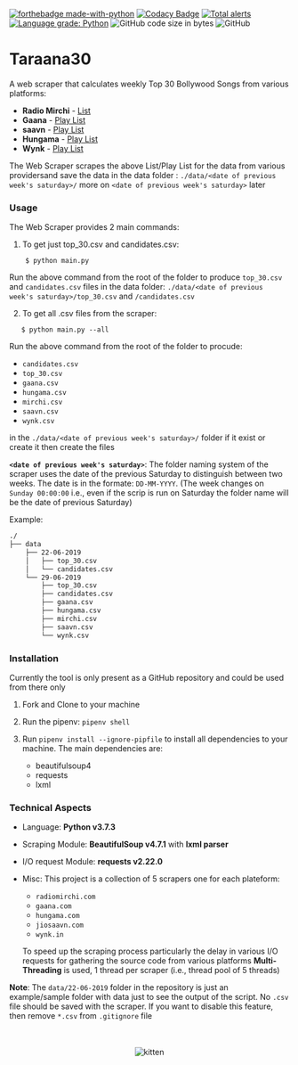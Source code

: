 [![forthebadge made-with-python](http://ForTheBadge.com/images/badges/made-with-python.svg)](https://www.python.org/)
[![Codacy Badge](https://api.codacy.com/project/badge/Grade/62342447cef544a1977f9c3ed89473c1)](https://app.codacy.com/app/yashhanda7/Taraana30?utm_source=github.com&utm_medium=referral&utm_content=Yash-Handa/Taraana30&utm_campaign=Badge_Grade_Dashboard)
[![Total alerts](https://img.shields.io/lgtm/alerts/g/Yash-Handa/Taraana30.svg?logo=lgtm&logoWidth=18)](https://lgtm.com/projects/g/Yash-Handa/Taraana30/alerts/)
[![Language grade: Python](https://img.shields.io/lgtm/grade/python/g/Yash-Handa/Taraana30.svg?logo=lgtm&logoWidth=18)](https://lgtm.com/projects/g/Yash-Handa/Taraana30/context:python)
![GitHub code size in bytes](https://img.shields.io/github/languages/code-size/Yash-Handa/Taraana30.svg)
![GitHub](https://img.shields.io/github/license/Yash-Handa/Taraana30.svg)

# Taraana30

A web scraper that calculates weekly Top 30 Bollywood Songs from various platforms:

- **Radio Mirchi** - [List](http://www.radiomirchi.com/more/mirchi-top-20/)
- **Gaana** - [Play List](https://gaana.com/playlist/gaana-dj-bollywood-top-50-1)
- **saavn** - [Play List](https://www.jiosaavn.com/featured/weekly-top-songs/8MT-LQlP35c_)
- **Hungama** - [Play List](https://www.hungama.com/playlists/bollywood-top-40/6532/)
- **Wynk** - [Play List](https://wynk.in/music/playlist/weekly-top-20-bollywood/bb_1491818945339)

The Web Scraper scrapes the above List/Play List for the data from various providersand save the data in the data folder : `./data/<date of previous week's saturday>/` more on `<date of previous week's saturday>` later

### Usage

The Web Scraper provides 2 main commands:

1. To get just top_30.csv and candidates.csv:

```shell
    $ python main.py
```

 Run the above command from the root of the folder to produce `top_30.csv` and `candidates.csv` files in the data folder: `./data/<date of previous week's saturday>/top_30.csv` and `/candidates.csv`

 2. To get all .csv files from the scraper:

 ```shell
    $ python main.py --all
 ```

Run the above command from the root of the folder to procude:

- `candidates.csv`
- `top_30.csv`
- `gaana.csv`
- `hungama.csv`
- `mirchi.csv`
- `saavn.csv`
- `wynk.csv`

in the `./data/<date of previous week's saturday>/` folder if it exist or create it then create the files

**`<date of previous week's saturday>`**: The folder naming system of the scraper uses the date of the previous Saturday to distinguish between two weeks. The date is in the formate: `DD-MM-YYYY`. (The week changes on `Sunday 00:00:00` i.e., even if the scrip is run on Saturday the folder name will be the date of previous Saturday)

Example:

```md
./
├── data
    ├── 22-06-2019
    │   ├── top_30.csv
    │   └── candidates.csv
    └── 29-06-2019
        ├── top_30.csv
        ├── candidates.csv
        ├── gaana.csv
        ├── hungama.csv
        ├── mirchi.csv
        ├── saavn.csv
        └── wynk.csv
```

### Installation

Currently the tool is only present as a GitHub repository and could be used from there only

1. Fork and Clone to your machine

2. Run the pipenv: `pipenv shell`

3. Run `pipenv install --ignore-pipfile` to install all dependencies to your machine. The main dependencies are:
   - beautifulsoup4
   - requests
   - lxml

### Technical Aspects

- Language: **Python v3.7.3**
- Scraping Module: **BeautifulSoup v4.7.1** with **lxml parser**
- I/O request Module: **requests v2.22.0**
- Misc: This project is a collection of 5 scrapers one for each plateform:
  - `radiomirchi.com`
  - `gaana.com`
  - `hungama.com`
  - `jiosaavn.com`
  - `wynk.in`

  To speed up the scraping process particularly the delay in various I/O requests for gathering the source code from various platforms **Multi-Threading** is used, 1 thread per scraper (i.e., thread pool of 5 threads)

 **Note**: The `data/22-06-2019` folder in the repository is just an example/sample folder with data just to see the output of the script. No `.csv` file should be saved with the scraper. If you want to disable this feature, then remove `*.csv` from `.gitignore` file

<p align="center"><br><br>
  <img alt="kitten" src="https://media.giphy.com/media/t7MWRoExDRF72/giphy.gif">
</p>
